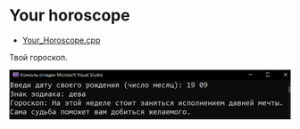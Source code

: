 # Your horoscope
* [Your_Horoscope.cpp](Your_Horoscope.cpp)
<p>Твой гороскоп.</p>
<img src="/images/Your_Horoscope.png">
